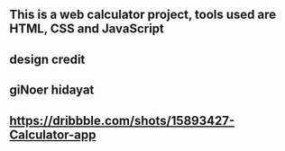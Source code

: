 ## This is a web calculator project, tools used are HTML, CSS and JavaScript 

## design credit
## giNoer hidayat

## https://dribbble.com/shots/15893427-Calculator-app